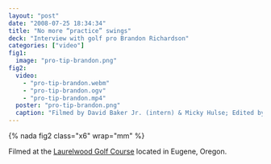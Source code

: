 ```yaml
---
layout: "post"
date: "2008-07-25 18:34:34"
title: "No more “practice” swings"
deck: "Interview with golf pro Brandon Richardson"
categories: ["video"]
fig1:
  image: "pro-tip-brandon.png"
fig2:
  video:
    - "pro-tip-brandon.webm"
    - "pro-tip-brandon.ogv"
    - "pro-tip-brandon.mp4"
  poster: "pro-tip-brandon.png"
  caption: "Filmed by David Baker Jr. (intern) & Micky Hulse; Edited by David Baker Jr.; Photos by Collin Andrew/The Register-Guard."
---
```


{% nada fig2 class="x6" wrap="mm" %}

Filmed at the [Laurelwood Golf Course](http://www.golflaurelwood.com/) located in Eugene, Oregon.
